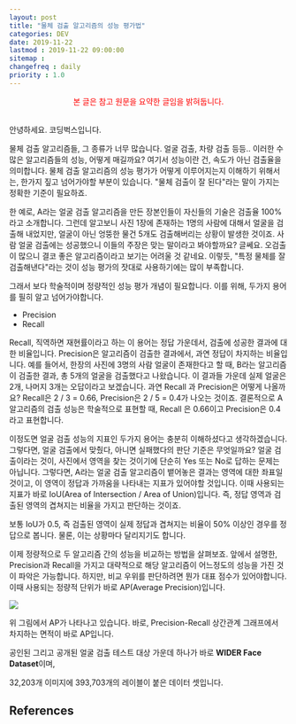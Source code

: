 ```yaml
---
layout: post
title: "물체 검출 알고리즘의 성능 평가법"
categories: DEV
date: 2019-11-22
lastmod : 2019-11-22 09:00:00
sitemap :
changefreq : daily
priority : 1.0
---
```


<center><span style="color:red">본 글은 참고 원문을 요약한 글임을 밝혀둡니다.</span></center>
<br>

안녕하세요. 코딩벅스입니다. 

물체 검출 알고리즘들, 그 종류가 너무 많습니다. 얼굴 검출, 차량 검출 등등.. 이러한 수 많은 알고리즘들의 성능, 어떻게 매길까요? 여기서 성능이란 건, 속도가 아닌 검출율을 의미합니다. 물체 검출 알고리즘의 성능 평가가 어떻게 이루어지는지 이해하기 위해서는, 한가지 짚고 넘어가야할 부분이 있습니다. "물체 검출이 잘 된다"라는 말이 가지는 정확한 기준이 필요하죠. 



 한 예로, A라는 얼굴 검출 알고리즘을 만든 장본인들이 자신들의 기술은 검출율 100%라고 소개합니다. 그런데 알고보니 사진 1장에 존재하는 1명의 사람에 대해서 얼굴을 검출해 내었지만, 얼굴이 아닌 엉뚱한 물건 5개도 검출해버리는 상황이 발생한 것이죠. 사람 얼굴 검출에는 성공했으니 이들의 주장은 맞는 말이라고 봐야할까요? 글쎄요.  오검출이 많으니 결코 좋은 알고리즘이라고 보기는 어려울 것 같네요. 이렇듯, "특정 물체를 잘 검출해낸다"라는 것이 성능 평가의 잣대로 사용하기에는 많이 부족합니다. 



그래서 보다 학술적이며 정량적인 성능 평가 개념이 필요합니다. 이를 위해, 두가지 용어를 필히 알고 넘어가야합니다. 



* Precision
* Recall



 Recall, 직역하면 재현률이라고 하는 이 용어는 정답 가운데서, 검출에 성공한 결과에 대한 비율입니다. Precision은 알고리즘이 검출한 결과에서, 과연 정답이 차지하는 비율입니다. 예를 들어서, 한장의 사진에 3명의 사람 얼굴이 존재한다고 할 때, B라는 알고리즘이 검출한 결과, 총 5개의 얼굴을 검출했다고 나왔습니다. 이 결과들 가운데 실제 얼굴은 2개, 나머지 3개는 오답이라고 보겠습니다. 과연 Recall 과 Precision은 어떻게 나올까요? Recall은 2 / 3 = 0.66, Precision은 2 / 5 = 0.4가 나오는 것이죠. 결론적으로 A 알고리즘의 검출 성능은 학술적으로 표현할 때, Recall 은 0.66이고 Precision은 0.4라고 표현합니다. 



 이정도면 얼굴 검출 성능의 지표인 두가지 용어는 충분히 이해하셨다고 생각하겠습니다. 그렇다면, 얼굴 검출에서 맞췄다, 아니면 실패했다의 판단 기준은 무엇일까요? 얼굴 검출이라는 것이, 사진에서 영역을 찾는 것이기에 단순히 Yes 또는 No로 답하는 문제는 아닙니다. 그렇다면, A라는 얼굴 검출 알고리즘이 뱉어놓은 결과는 영역에 대한 좌표일 것이고, 이 영역이 정답과 가까움을 나타내는 지표가 있어야할 것입니다. 이때 사용되는 지표가 바로 IoU(Area of Intersection / Area of Union)입니다. 즉, 정답 영역과 검출된 영역의 겹쳐지는 비율을 가지고 판단하는 것이죠. 



보통 IoU가 0.5, 즉 검출된 영역이 실제 정답과 겹쳐지는 비율이 50% 이상인 경우를 정답으로 봅니다. 물론, 이는 상황마다 달리지기도 합니다. 



이제 정량적으로 두 알고리즘 간의 성능을 비교하는 방법을 살펴보죠. 앞에서 설명한, Precision과 Recall을 가지고 대략적으로 해당 알고리즘이 어느정도의 성능을 가진 것이 파악은 가능합니다. 하지만, 비교 우위를 판단하려면 뭔가 대표 점수가 있어야합니다. 이때 사용되는 정량적 단위가 바로 AP(Average Precision)입니다. 



![][2]



위 그림에서 AP가 나타나고 있습니다. 바로, Precision-Recall 상간관계 그래프에서 차지하는 면적이 바로 AP입니다. 

공인된 그리고 공개된 얼굴 검출 테스트 대상 가운데 하나가 바로 **WIDER Face Dataset**이며, 

32,203개 이미지에 393,703개의 레이블이 붙은 데이터 셋입니다. 





## References

[1]: https://seongkyun.github.io/study/2019/03/25/face_detection/

[2]: https://t1.daumcdn.net/cfile/tistory/220E10365869F5CA34
[3]: https://bskyvision.com/465